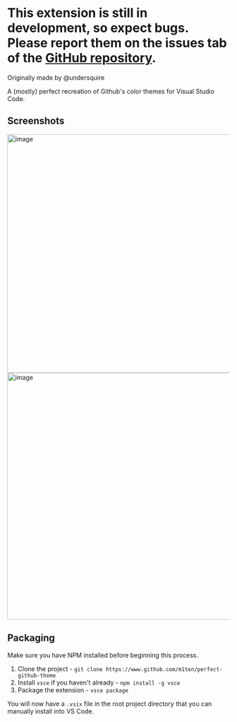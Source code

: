 # This extension is still in development, so expect bugs. Please report them on the issues tab of the [GitHub repository](https://www.github.com/undersquire/perfect-github-theme).

Originally made by @undersquire

A (mostly) perfect recreation of Github's color themes for Visual Studio Code.

## Screenshots

<img width="540" alt="image" src="https://user-images.githubusercontent.com/55647897/150261425-9584d7ea-e3fc-469d-a9af-f0219f26225f.png">
<img width="559" alt="image" src="https://user-images.githubusercontent.com/55647897/150261717-a753a90a-9d36-4cab-9993-ccc04e4b5137.png">

## Packaging

Make sure you have NPM installed before beginning this process.

1. Clone the project - `git clone https://www.github.com/m1ten/perfect-github-theme`
2. Install `vsce` if you haven't already - `npm install -g vsce`
3. Package the extension - `vsce package`

You will now have a `.vsix` file in the root project directory that you can manually install into VS Code.

